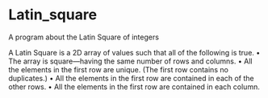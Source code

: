 # Latin_square
A program about the Latin Square of integers

A Latin Square is a 2D array of values such that all of the following is true.
• The array is square—having the same number of rows and columns.
• All the elements in the first row are unique. (The first row contains no duplicates.)
• All the elements in the first row are contained in each of the other rows.
• All the elements in the first row are contained in each column.
